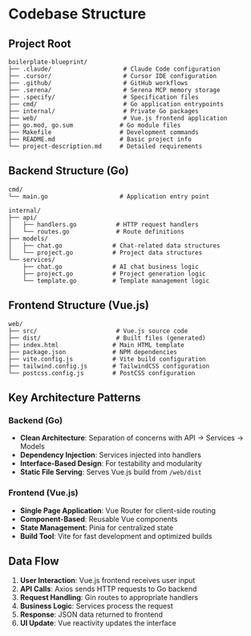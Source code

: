 # Codebase Structure

## Project Root
```
boilerplate-blueprint/
├── .claude/                    # Claude Code configuration
├── .cursor/                    # Cursor IDE configuration  
├── .github/                    # GitHub workflows
├── .serena/                    # Serena MCP memory storage
├── .specify/                   # Specification files
├── cmd/                        # Go application entrypoints
├── internal/                   # Private Go packages
├── web/                        # Vue.js frontend application
├── go.mod, go.sum             # Go module files
├── Makefile                   # Development commands
├── README.md                  # Basic project info
└── project-description.md     # Detailed requirements
```

## Backend Structure (Go)
```
cmd/
└── main.go                    # Application entry point

internal/
├── api/
│   ├── handlers.go           # HTTP request handlers
│   └── routes.go             # Route definitions
├── models/
│   ├── chat.go              # Chat-related data structures
│   └── project.go           # Project data structures  
└── services/
    ├── chat.go              # AI chat business logic
    ├── project.go           # Project generation logic
    └── template.go          # Template management logic
```

## Frontend Structure (Vue.js)
```
web/
├── src/                      # Vue.js source code
├── dist/                     # Built files (generated)
├── index.html               # Main HTML template
├── package.json             # NPM dependencies
├── vite.config.js           # Vite build configuration
├── tailwind.config.js       # TailwindCSS configuration
└── postcss.config.js        # PostCSS configuration
```

## Key Architecture Patterns

### Backend (Go)
- **Clean Architecture**: Separation of concerns with API → Services → Models
- **Dependency Injection**: Services injected into handlers
- **Interface-Based Design**: For testability and modularity
- **Static File Serving**: Serves Vue.js build from `/web/dist`

### Frontend (Vue.js)  
- **Single Page Application**: Vue Router for client-side routing
- **Component-Based**: Reusable Vue components
- **State Management**: Pinia for centralized state
- **Build Tool**: Vite for fast development and optimized builds

## Data Flow
1. **User Interaction**: Vue.js frontend receives user input
2. **API Calls**: Axios sends HTTP requests to Go backend
3. **Request Handling**: Gin routes to appropriate handlers
4. **Business Logic**: Services process the request
5. **Response**: JSON data returned to frontend
6. **UI Update**: Vue reactivity updates the interface